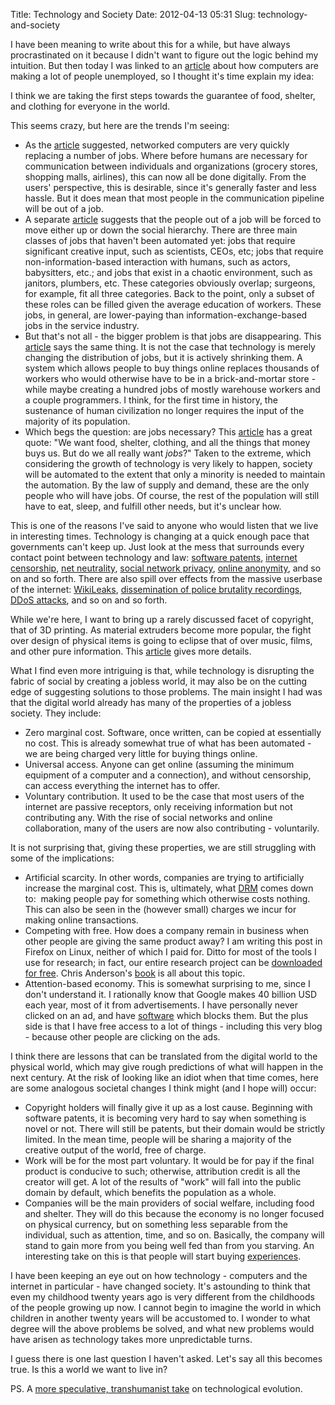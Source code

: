 Title: Technology and Society
Date: 2012-04-13 05:31
Slug: technology-and-society

I have been meaning to write about this for a while, but have always
procrastinated on it because I didn't want to figure out the logic
behind my intuition. But then today I was linked to an
[article](http://www.theatlantic.com/business/archive/2012/04/how-computers-are-creating-a-second-economy-without-workers/255618/)
about how computers are making a lot of people unemployed, so I thought
it's time explain my idea:

I think we are taking the first steps towards the guarantee of food,
shelter, and clothing for everyone in the world.

This seems crazy, but here are the trends I'm seeing:

-   As the
    [article](http://www.theatlantic.com/business/archive/2012/04/how-computers-are-creating-a-second-economy-without-workers/255618/)
    suggested, networked computers are very quickly replacing a number
    of jobs. Where before humans are necessary for communication between
    individuals and organizations (grocery stores, shopping malls,
    airlines), this can now all be done digitally. From the users'
    perspective, this is desirable, since it's generally faster and less
    hassle. But it does mean that most people in the communication
    pipeline will be out of a job.
-   A separate
    [article](http://www.nytimes.com/2012/01/25/opinion/friedman-average-is-over.html?_r=1)
    suggests that the people out of a job will be forced to move either
    up or down the social hierarchy. There are three main classes of
    jobs that haven't been automated yet: jobs that require significant
    creative input, such as scientists, CEOs, etc; jobs that require
    non-information-based interaction with humans, such as actors,
    babysitters, etc.; and jobs that exist in a chaotic environment,
    such as janitors, plumbers, etc. These categories obviously overlap;
    surgeons, for example, fit all three categories. Back to the point,
    only a subset of these roles can be filled given the average
    education of workers. These jobs, in general, are lower-paying than
    information-exchange-based jobs in the service industry.
-   But that's not all - the bigger problem is that jobs are
    disappearing. This
    [article](http://www.whywork.org/rethinking/whywork/rawilson.html)
    says the same thing. It is not the case that technology is merely
    changing the distribution of jobs, but it is actively shrinking
    them. A system which allows people to buy things online replaces
    thousands of workers who would otherwise have to be in a
    brick-and-mortar store - while maybe creating a hundred jobs of
    mostly warehouse workers and a couple programmers. I think, for the
    first time in history, the sustenance of human civilization no
    longer requires the input of the majority of its population.
-   Which begs the question: are jobs necessary? This
    [article](http://www.cnn.com/2011/OPINION/09/07/rushkoff.jobs.obsolete/index.html)
    has a great quote: "We want food, shelter, clothing, and all the
    things that money buys us. But do we all really want *jobs*?" Taken
    to the extreme, which considering the growth of technology is very
    likely to happen, society will be automated to the extent that only
    a minority is needed to maintain the automation. By the law of
    supply and demand, these are the only people who will have jobs. Of
    course, the rest of the population will still have to eat, sleep,
    and fulfill other needs, but it's unclear how.

This is one of the reasons I've said to anyone who would listen that we
live in interesting times. Technology is changing at a quick enough pace
that governments can't keep up. Just look at the mess that surrounds
every contact point between technology and law: [software
patents](http://en.wikipedia.org/wiki/Software_patent_debate), [internet
censorship](http://en.wikipedia.org/wiki/Internet_censorship_in_the_People%27s_Republic_of_China),
[net
neutrality](http://en.wikipedia.org/wiki/Network_neutrality_in_the_United_States),
[social network
privacy](http://en.wikipedia.org/wiki/Privacy_concerns_with_social_networking_services),
[online
anonymity](http://en.wikipedia.org/wiki/Anonymous_Internet_banking), and
so on and so forth. There are also spill over effects from the massive
userbase of the internet:
[WikiLeaks](http://en.wikipedia.org/wiki/Wikileaks), [dissemination of
police brutality
recordings](http://en.wikipedia.org/wiki/List_of_cases_of_police_brutality#2000.E2.80.932009),
[DDoS
attacks](http://en.wikipedia.org/wiki/Project_Chanology#Internet_activities),
and so on and so forth.

While we're here, I want to bring up a rarely discussed facet of
copyright, that of 3D printing. As material extruders become more
popular, the fight over design of physical items is going to eclipse
that of over music, films, and other pure information. This
[article](http://arstechnica.com/tech-policy/news/2011/04/the-next-napster-copyright-questions-as-3d-printing-comes-of-age.ars?utm_source=feedburner&utm_medium=feed&utm_campaign=Feed%3A+arstechnica%2Findex+%28Ars+Technica+-+Featured+Content%29)
gives more details.

What I find even more intriguing is that, while technology is disrupting
the fabric of social by creating a jobless world, it may also be on the
cutting edge of suggesting solutions to those problems. The main insight
I had was that the digital world already has many of the properties of a
jobless society. They include:

-   Zero marginal cost. Software, once written, can be copied at
    essentially no cost. This is already somewhat true of what has been
    automated - we are being charged very little for buying things
    online.
-   Universal access. Anyone can get online (assuming the minimum
    equipment of a computer and a connection), and without censorship,
    can access everything the internet has to offer.
-   Voluntary contribution. It used to be the case that most users of
    the internet are passive receptors, only receiving information but
    not contributing any. With the rise of social networks and online
    collaboration, many of the users are now also contributing -
    voluntarily.

It is not surprising that, giving these properties, we are still
struggling with some of the implications:

-   Artificial scarcity. In other words, companies are trying to
    artificially increase the marginal cost. This is, ultimately, what
    [DRM](http://en.wikipedia.org/wiki/Digital_rights_management) comes
    down to:  making people pay for something which otherwise costs
    nothing. This can also be seen in the (however small) charges we
    incur for making online transactions.
-   Competing with free. How does a company remain in business when
    other people are giving the same product away? I am writing this
    post in Firefox on Linux, neither of which I paid for. Ditto for
    most of the tools I use for research; in fact, our entire research
    project can be [downloaded for
    free](http://sitemaker.umich.edu/soar/home). Chris Anderson's
    [book](http://en.wikipedia.org/wiki/Free:_The_Future_of_a_Radical_Price)
    is all about this topic.
-   Attention-based economy. This is somewhat surprising to me, since I
    don't understand it. I rationally know that Google makes 40 billion
    USD each year, most of it from advertisements. I have personally
    never clicked on an ad, and have
    [software](https://adblockplus.org/en/) which blocks them. But the
    plus side is that I have free access to a lot of things - including
    this very blog - because other people are clicking on the ads.

I think there are lessons that can be translated from the digital world
to the physical world, which may give rough predictions of what will
happen in the next century. At the risk of looking like an idiot when
that time comes, here are some analogous societal changes I think might
(and I hope will) occur:

-   Copyright holders will finally give it up as a lost cause. Beginning
    with software patents, it is becoming very hard to say when
    something is novel or not. There will still be patents, but their
    domain would be strictly limited. In the mean time, people will be
    sharing a majority of the creative output of the world, free of
    charge.
-   Work will be for the most part voluntary. It would be for pay if the
    final product is conducive to such; otherwise, attribution credit is
    all the creator will get. A lot of the results of "work" will fall
    into the public domain by default, which benefits the population as
    a whole.
-   Companies will be the main providers of social welfare, including
    food and shelter. They will do this because the economy is no longer
    focused on physical currency, but on something less separable from
    the individual, such as attention, time, and so on. Basically, the
    company will stand to gain more from you being well fed than from
    you starving. An interesting take on this is that people will start
    buying [experiences](http://www.aaronsw.com/weblog/experiences).

I have been keeping an eye out on how technology - computers and the
internet in particular - have changed society. It's astounding to think
that even my childhood twenty years ago is very different from the
childhoods of the people growing up now. I cannot begin to imagine the
world in which children in another twenty years will be accustomed to. I
wonder to what degree will the above problems be solved, and what new
problems would have arisen as technology takes more unpredictable turns.

I guess there is one last question I haven't asked. Let's say all this
becomes true. Is this a world we want to live in?

PS. A [more speculative, transhumanist
take](http://www.fullmoon.nu/articles/art.php?id=tal) on technological
evolution.

